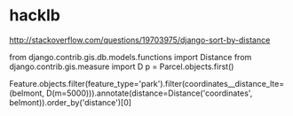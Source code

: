 # hacklb


http://stackoverflow.com/questions/19703975/django-sort-by-distance


from django.contrib.gis.db.models.functions import Distance
from django.contrib.gis.measure import D
p = Parcel.objects.first()

Feature.objects.filter(feature_type='park').filter(coordinates__distance_lte=(belmont, D(m=5000))).annotate(distance=Distance('coordinates', belmont)).order_by('distance')[0]